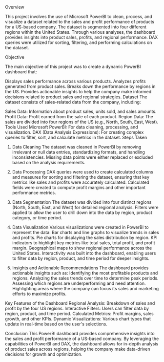 Overview

This project involves the use of Microsoft PowerBI to clean, process, and visualize a dataset related to the sales and profit performance of products for a US-based company. The dataset is segmented into four different regions within the United States. Through various analyses, the dashboard provides insights into product sales, profits, and regional performance. DAX queries were utilized for sorting, filtering, and performing calculations on the dataset.

Objective

The main objective of this project was to create a dynamic PowerBI dashboard that:

Displays sales performance across various products.
Analyzes profits generated from product sales.
Breaks down the performance by regions in the US.
Provides actionable insights to help the company make informed decisions related to product sales and regional strategies.
Dataset
The dataset consists of sales-related data from the company, including:

Sales Data: Information about product sales, units sold, and sales amounts.
Profit Data: Profit earned from the sale of each product.
Region Data: The sales are divided into four regions of the US (e.g., North, South, East, West).
Tools Used
Microsoft PowerBI: For data cleaning, processing, and visualization.
DAX (Data Analysis Expressions): For creating complex queries to filter, sort, and calculate metrics in the dataset.
Steps Taken

1. Data Cleaning
The dataset was cleaned in PowerBI by removing irrelevant or null data entries, standardizing formats, and handling inconsistencies.
Missing data points were either replaced or excluded based on the analysis requirements.

2. Data Processing
DAX queries were used to create calculated columns and measures for sorting and filtering the dataset, ensuring that key metrics like sales and profits were accurately calculated.
Calculated fields were created to compute profit margins and other important performance metrics.

3. Data Segmentation
The dataset was divided into four distinct regions (North, South, East, and West) for detailed regional analysis.
Filters were applied to allow the user to drill down into the data by region, product category, or time period.

4. Data Visualization
Various visualizations were created in PowerBI to represent the data:
Bar charts and line graphs to visualize trends in sales and profits.
Pie charts for displaying the sales distribution by region.
KPI indicators to highlight key metrics like total sales, total profit, and profit margin.
Geographical maps to show regional performance across the United States.
Interactivity was built into the dashboard, enabling users to filter data by region, product, and time period for deeper insights.

5. Insights and Actionable Recommendations
The dashboard provides actionable insights such as:
Identifying the most profitable products and regions.
Analyzing the sales trends over time to determine peak periods.
Assessing which regions are underperforming and need attention.
Highlighting areas where the company can focus its sales and marketing efforts to maximize profits.

Key Features of the Dashboard
Regional Analysis: Breakdown of sales and profit by the four US regions.
Interactive Filters: Users can filter data by region, product, and time period.
Calculated Metrics: Profit margins, sales growth, and other KPIs.
Dynamic Visualizations: Various chart types that update in real-time based on the user's selections.

Conclusion
This PowerBI dashboard provides comprehensive insights into the sales and profit performance of a US-based company. By leveraging the capabilities of PowerBI and DAX, the dashboard allows for in-depth analysis of product sales across regions, helping the company make data-driven decisions for growth and optimization.
